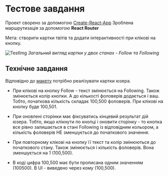 # Тестове завдання

Проект сворено за допомогою [Create-React-App](https://create-react-app.dev/)
Зроблена маршрутизація за допомогою **React Router**

Мета: створити картки твітів та додати інтерактивності при клікові на кнопку.

![TestImg](https://textbook.edu.goit.global/lms-career-homework/uk/img/image-1.jpg)
_Загальний вигляд картки у двох станах - Follow та Following_

## Технічне завдання​

Відповідно до [макету](https://www.figma.com/file/zun1oP6NmS2Lmgbcj6e1IG/Test?node-id=0%3A1&t=VoiYTfiXggVItgVd-1) потрібно реалізувати картки юзера.

- При клікові на кнопку Follow - текст змінюється на Following. Також змінюється колір кнопки. А до кількості фоловерів додається і ваш. Тобто, початкова кількість складає 100,500 фоловерів. При клікові на кнопку буде 100,501.

- При оновлені сторінки має фіксуватись кінцевий результат дій юзера. Тобто, якщо клікнути по кнопці і оновити сторінку - то кнопка все рівно залишається в стані Following із відповідним кольором, а кількість фоловерів НЕ зменшується до початкового значення.

- При повторному клікові на кнопку її текст та колір змінюються до початкового стану. Також змінюється і кількість фоловерів. Вона зменшується на 1 (100,500).

- В коді цифра 100,500 має бути прописана одним значенням (100500). В UI - виведено через кому (100,500).
